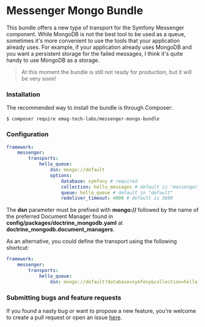# Messenger Mongo Bundle
This bundle offers a new type of transport for the Symfony Messenger component. While MongoDB is not the best tool to be used as a queue, sometimes it's more convenient to use the tools that your application already uses. For example, if your application already uses MongoDB and you want a persistent storage for the failed messages, I think it's quite handy to use MongoDB as a storage.  

> At this moment the bundle is still not ready for production, but it will be very soon!

### Installation
The recommended way to install the bundle is through Composer:  
```
$ composer require emag-tech-labs/messenger-mongo-bundle
```
### Configuration
```yaml
framework:
    messenger:
        transports:
            hello_queue:
                dsn: mongo://default
                options:
                    database: symfony # required
                    collection: hello_messages # default is "messenger_queue"
                    queue: hello_queue # default in "default"
                    redeliver_timeout: 4800 # default is 3600
```
The **dsn** parameter must be prefixed with **mongo://** followed by the name of the preferred Document Manager found in **config/packages/doctrine_mongodb.yaml** at **doctrine_mongodb.document_managers**.  
          
As an alternative, you could define the transport using the following shortcut:
```yaml
framework:
    messenger:
        transports:
            hello_queue:
                dsn: mongo://default?database=symfony&collection=hello_messages&queue=hello_queue&redeliver_timeout=4800
```
### Submitting bugs and feature requests
If you found a nasty bug or want to propose a new feature, you're welcome to create a pull request or open an issue [here](https://github.com/eMAGTechLabs/messenger-mongo-bundle/issues). 

